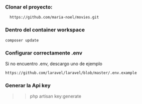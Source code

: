 ### Clonar el proyecto:

```
  https://github.com/maria-noel/movies.git
```

### Dentro del container workspace
```
composer update
```
### Configurar correctamente .env

Si no encuentro .env, descargo uno de ejemplo
```
https://github.com/laravel/laravel/blob/master/.env.example
```

### Generar la Api key
>> php artisan key:generate
